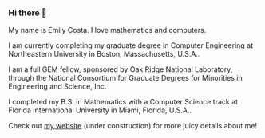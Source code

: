 ### Hi there 👋
My name is Emily Costa. I love mathematics and computers.  

I am currently completing my graduate degree in Computer Engineering at Northeastern University in Boston, Massachusetts, U.S.A.. 

I am a full GEM fellow, sponsored by Oak Ridge National Laboratory, through the National Consortium for Graduate Degrees for Minorities in Engineering and Science, Inc. 

I completed my B.S. in Mathematics with a Computer Science track at Florida International University in Miami, Florida, U.S.A..

Check out [my website](https://emilyjcosta5.github.io/) (under construction) for more juicy details about me!
<!--
**emilyjcosta5/emilyjcosta5** is a ✨ _special_ ✨ repository because its `README.md` (this file) appears on your GitHub profile.

Here are some ideas to get you started:

- 🔭 I’m currently working on ...
- 🌱 I’m currently learning ...
- 👯 I’m looking to collaborate on ...
- 🤔 I’m looking for help with ...
- 💬 Ask me about ...
- 📫 How to reach me: ...
- 😄 Pronouns: ...
- ⚡ Fun fact: ...
-->
